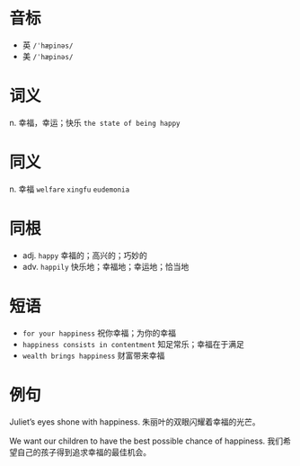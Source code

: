 # 音标

- 英 `/ˈhæpinəs/`
- 美 `/ˈhæpinəs/`

# 词义

n. 幸福，幸运；快乐
`the state of being happy`

# 同义

n. 幸福
`welfare` `xingfu` `eudemonia`

# 同根

- adj. `happy` 幸福的；高兴的；巧妙的
- adv. `happily` 快乐地；幸福地；幸运地；恰当地

# 短语

- `for your happiness` 祝你幸福；为你的幸福
- `happiness consists in contentment` 知足常乐；幸福在于满足
- `wealth brings happiness` 财富带来幸福

# 例句

Juliet’s eyes shone with happiness.
朱丽叶的双眼闪耀着幸福的光芒。

We want our children to have the best possible chance of happiness.
我们希望自己的孩子得到追求幸福的最佳机会。


